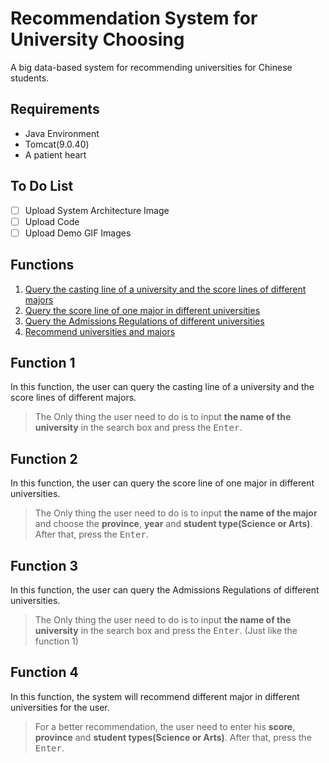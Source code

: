 # Recommendation System for University Choosing

A big data-based system for recommending universities for Chinese students.

## Requirements

* Java Environment
* Tomcat(9.0.40)
* A patient heart

## To Do List
- [ ] Upload System Architecture Image
- [ ] Upload Code
- [ ] Upload Demo GIF Images

## Functions
1. [Query the casting line of a university and the score lines of different majors](#function-1)
2. [Query the score line of one major in different universities](#function-2)
3. [Query the Admissions Regulations of different universities](#function-3)
4. [Recommend universities and majors](#function-4)

## Function 1
In this function, the user can query the casting line of a university and the score lines of different majors.
>The Only thing the user need to do is to input  **the name of the university** in the search box and press the <kbd>Enter</kbd>.


## Function 2
In this function, the user can query the score line of one major in different universities.
>The Only thing the user need to do is to input **the name of the major** and choose the **province**, **year** and **student type(Science or Arts)**. After that, press the <kbd>Enter</kbd>.


## Function 3
In this function, the user can query the Admissions Regulations of different universities.
>The Only thing the user need to do is to input  **the name of the university** in the search box and press the <kbd>Enter</kbd>. (Just like the function 1)


## Function 4
In this function, the system will recommend different major in different universities for the user.

>For a better recommendation, the user need to enter his  **score**, **province** and **student types(Science or Arts)**. After that, press the <kbd>Enter</kbd>.
